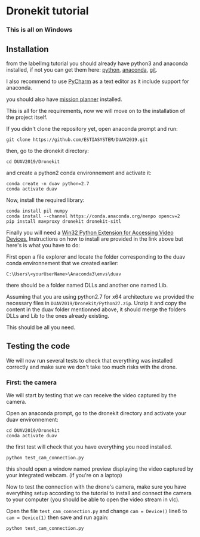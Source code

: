 # Dronekit tutorial

### This is all on Windows

## Installation

from the labelImg tutorial you should already have python3 and anaconda installed, if not you can get them here:
[python](https://www.python.org/downloads/), [anaconda](https://www.anaconda.com/download/#windows), [git](https://gitforwindows.org/).

I also recommend to use [PyCharm](https://www.jetbrains.com/pycharm/) as a text editor as it include support for anaconda.

you should also have [mission planner](http://ardupilot.org/planner/docs/mission-planner-installation.html) installed.

This is all for the requirements, now we will move on to the installation of the project itself.

If you didn't clone the repository yet, open anaconda prompt and run:

```
git clone https://github.com/ESTIASYSTEM/DUAV2019.git
```

then, go to the dronekit directory:

```
cd DUAV2019/Dronekit
```

and create a python2 conda environnement and activate it:

```
conda create -n duav python=2.7
conda activate duav
```

Now, install the required library:

```
conda install pil numpy
conda install --channel https://conda.anaconda.org/menpo opencv=2
pip install mavproxy dronekit dronekit-sitl
```

Finally you will need a [Win32 Python Extension for Accessing Video Devices.](http://videocapture.sourceforge.net)
Instructions on how to install are provided in the link above but here's is what you have to do:

First open a file explorer and locate the folder corresponding to the duav conda environnement that we created earlier:

`C:\Users\<yourUserName>\Anaconda3\envs\duav`

there should be a folder named DLLs and another one named Lib.

Assuming that you are using python2.7 for x64 architecture we provided the necessary files in `DUAV2019/Dronekit/Python27.zip`.
Unzip it and copy the content in the duav folder mentionned above, it should merge the folders DLLs and Lib to the ones already existing.

This should be all you need. 

## Testing the code

We will now run several tests to check that everything was installed correctly and make sure we don't take too much risks with the drone.

### First: the camera

We will start by testing that we can receive the video captured by the camera.

Open an anaconda prompt, go to the dronekit directory and activate your duav environnement:

```
cd DUAV2019/Dronekit
conda activate duav
```

the first test will check that you have everything you need installed.

```
python test_cam_connection.py
```

this should open a window named preview displaying the video captured by your integrated webcam. (if you're on a laptop)

Now to test the connection with the drone's camera, make sure you have everything setup according to the tutorial to install and connect the camera to your computer (you should be able to open the video stream in vlc).

Open the file `test_cam_connection.py` and change `cam = Device()` line6 to `cam = Device(1)` then save and run again:

```
python test_cam_connection.py
```